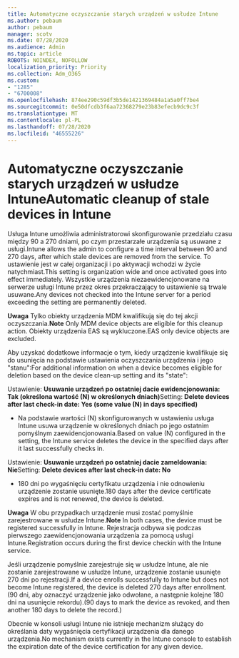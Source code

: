 ```yaml
---
title: Automatyczne oczyszczanie starych urządzeń w usłudze Intune
ms.author: pebaum
author: pebaum
manager: scotv
ms.date: 07/28/2020
ms.audience: Admin
ms.topic: article
ROBOTS: NOINDEX, NOFOLLOW
localization_priority: Priority
ms.collection: Adm_O365
ms.custom:
- "1285"
- "6700008"
ms.openlocfilehash: 874ee290c59df3b5de1421369484a1a5a0ff7be4
ms.sourcegitcommit: 0e50dfcdb3f6aa72368279e23b83efecb9dc9c3f
ms.translationtype: MT
ms.contentlocale: pl-PL
ms.lasthandoff: 07/28/2020
ms.locfileid: "46555226"
---
```

# <a name="automatic-cleanup-of-stale-devices-in-intune"></a><span data-ttu-id="d4585-102">Automatyczne oczyszczanie starych urządzeń w usłudze Intune</span><span class="sxs-lookup"><span data-stu-id="d4585-102">Automatic cleanup of stale devices in Intune</span></span>

<span data-ttu-id="d4585-103">Usługa Intune umożliwia administratorowi skonfigurowanie przedziału czasu między 90 a 270 dniami, po czym przestarzałe urządzenia są usuwane z usługi.</span><span class="sxs-lookup"><span data-stu-id="d4585-103">Intune allows the admin to configure a time interval between 90 and 270 days, after which stale devices are removed from the service.</span></span> <span data-ttu-id="d4585-104">To ustawienie jest w całej organizacji i po aktywacji wchodzi w życie natychmiast.</span><span class="sxs-lookup"><span data-stu-id="d4585-104">This setting is organization wide and once activated goes into effect immediately.</span></span> <span data-ttu-id="d4585-105">Wszystkie urządzenia niezaewidencjonowane na serwerze usługi Intune przez okres przekraczający to ustawienie są trwale usuwane.</span><span class="sxs-lookup"><span data-stu-id="d4585-105">Any devices not checked into the Intune server for a period exceeding the setting are permanently deleted.</span></span>

<span data-ttu-id="d4585-106">**Uwaga** Tylko obiekty urządzenia MDM kwalifikują się do tej akcji oczyszczania.</span><span class="sxs-lookup"><span data-stu-id="d4585-106">**Note** Only MDM device objects are eligible for this cleanup action.</span></span> <span data-ttu-id="d4585-107">Obiekty urządzenia EAS są wykluczone.</span><span class="sxs-lookup"><span data-stu-id="d4585-107">EAS only device objects are excluded.</span></span>

<span data-ttu-id="d4585-108">Aby uzyskać dodatkowe informacje o tym, kiedy urządzenie kwalifikuje się do usunięcia na podstawie ustawienia oczyszczania urządzenia i jego "stanu":</span><span class="sxs-lookup"><span data-stu-id="d4585-108">For additional information on when a device becomes eligible for deletion based on the device clean-up setting and its "state":</span></span>

<span data-ttu-id="d4585-109">Ustawienie: **Usuwanie urządzeń po ostatniej dacie ewidencjonowania: Tak (określona wartość (N) w określonych dniach)**</span><span class="sxs-lookup"><span data-stu-id="d4585-109">Setting: **Delete devices after last check-in date: Yes (some value (N) in days specified)**</span></span>

- <span data-ttu-id="d4585-110">Na podstawie wartości (N) skonfigurowanych w ustawieniu usługa Intune usuwa urządzenie w określonych dniach po jego ostatnim pomyślnym zaewidencjonowania.</span><span class="sxs-lookup"><span data-stu-id="d4585-110">Based on value (N) configured in the setting, the Intune service deletes the device in the specified days after it last successfully checks in.</span></span>

<span data-ttu-id="d4585-111">Ustawienie: **Usuwanie urządzeń po ostatniej dacie zameldowania: Nie**</span><span class="sxs-lookup"><span data-stu-id="d4585-111">Setting:  **Delete devices after last check-in date: No**</span></span>

- <span data-ttu-id="d4585-112">180 dni po wygaśnięciu certyfikatu urządzenia i nie odnowieniu urządzenie zostanie usunięte.</span><span class="sxs-lookup"><span data-stu-id="d4585-112">180 days after the device certificate expires and is not renewed, the device is deleted.</span></span>

<span data-ttu-id="d4585-113">**Uwaga** W obu przypadkach urządzenie musi zostać pomyślnie zarejestrowane w usłudze Intune.</span><span class="sxs-lookup"><span data-stu-id="d4585-113">**Note** In both cases, the device must be registered successfully in Intune.</span></span> <span data-ttu-id="d4585-114">Rejestracja odbywa się podczas pierwszego zaewidencjonowania urządzenia za pomocą usługi Intune.</span><span class="sxs-lookup"><span data-stu-id="d4585-114">Registration occurs during the first device checkin with the Intune service.</span></span>

<span data-ttu-id="d4585-115">Jeśli urządzenie pomyślnie zarejestruje się w usłudze Intune, ale nie zostanie zarejestrowane w usłudze Intune, urządzenie zostanie usunięte 270 dni po rejestracji.</span><span class="sxs-lookup"><span data-stu-id="d4585-115">If a device enrolls successfully to Intune but does not become Intune registered, the device is deleted 270 days after enrollment.</span></span> <span data-ttu-id="d4585-116">(90 dni, aby oznaczyć urządzenie jako odwołane, a następnie kolejne 180 dni na usunięcie rekordu).</span><span class="sxs-lookup"><span data-stu-id="d4585-116">(90 days to mark the device as revoked, and then another 180 days to delete the record.)</span></span>

<span data-ttu-id="d4585-117">Obecnie w konsoli usługi Intune nie istnieje mechanizm służący do określania daty wygaśnięcia certyfikacji urządzenia dla danego urządzenia.</span><span class="sxs-lookup"><span data-stu-id="d4585-117">No mechanism exists currently in the Intune console to establish the expiration date of the device certification for any given device.</span></span>